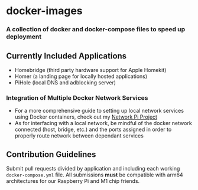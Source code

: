 # docker-images
### A collection of docker and docker-compose files to speed up deployment

## Currently Included Applications
 
- Homebridge (third party hardware support for Apple Homekit)
- Homer (a landing page for locally hosted applications)
- PiHole (local DNS and adblocking server)

### Integration of Multiple Docker Network Services

- For a more comprehensive guide to setting up local network services using Docker containers, check out my [Network Pi Project](https://github.com/Cpstrommen/network-pi)
- As for interfacing with a local network, be mindful of the docker network connected (host, bridge, etc.) and the ports assigned in order to properly route network between dependant services

## Contribution Guidelines
Submit pull requests divided by application and including each working `docker-compose.yml` file. All submissions **must** be compatible with arm64 architectures for our Raspberry Pi and M1 chip friends. 
